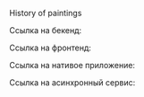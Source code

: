 History of paintings

Ссылка на бекенд:

Ссылка на фронтенд: 

Ссылка на нативое приложение:

Ссылка на асинхронный сервис:
